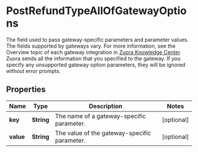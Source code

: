 

# PostRefundTypeAllOfGatewayOptions

The field used to pass gateway-specific parameters and parameter values. The fields supported by gateways vary. For more information, see the Overview topic of each gateway integration in [Zuora Knowledge Center](https://knowledgecenter.zuora.com/Zuora_Billing/Billing_and_Payments/M_Payment_Gateways/Supported_Payment_Gateways).  Zuora sends all the information that you specified to the gateway. If you specify any unsupported gateway option parameters, they will be ignored without error prompts. 

## Properties

| Name | Type | Description | Notes |
|------------ | ------------- | ------------- | -------------|
|**key** | **String** | The name of a gateway-specific parameter.  |  [optional] |
|**value** | **String** | The value of the gateway-specific parameter.  |  [optional] |



